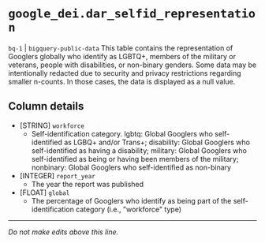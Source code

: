 # `google_dei.dar_selfid_representation`
`bq-1` | `bigquery-public-data`
This table contains the representation of Googlers globally who identify as LGBTQ+, members of the military or veterans, people with disabilities, or non-binary genders. Some data may be intentionally redacted due to security and privacy restrictions regarding smaller n-counts. In those cases, the data is displayed as a null value.

## Column details
* [STRING]    `workforce`
  - Self-identification category. lgbtq: Global Googlers who self-identified as LGBQ+ and/or Trans+; disability: Global Googlers who self-identified as having a disability; military: Global Googlers who self-identified as being or having been members of the military; nonbinary: Global Googlers who self-identified as non-binary
* [INTEGER]   `report_year`
  - The year the report was published
* [FLOAT]     `global`
  - The percentage of Googlers who identify as being part of the self-identification category (i.e., "workforce" type)

-------------------------------------------------------------------------------
*Do not make edits above this line.*
